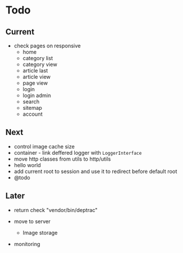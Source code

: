 # Todo

## Current

- check pages on responsive
  - home
  - category list
  - category view
  - article last
  - article view
  - page view
  - login
  - login admin
  - search
  - sitemap
  - account

## Next

- control image cache size
- container - link deffered logger with `LoggerInterface`
- move http classes from utils to http/utils
- hello world
- add current root to session and use it to redirect before default root
- @todo

## Later

- return check "vendor/bin/deptrac"

- move to server
  - Image storage

- monitoring
